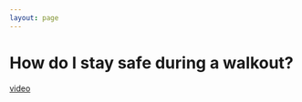 ```yaml
---
layout: page
---
```


How do I stay safe during a walkout?
================

[video](https://youtu.be/40gaD01W5XE)
